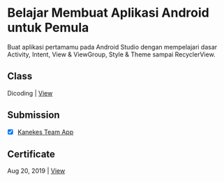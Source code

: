 # Belajar Membuat Aplikasi Android untuk Pemula
Buat aplikasi pertamamu pada Android Studio dengan mempelajari dasar Activity, Intent, View & ViewGroup, Style & Theme sampai RecyclerView.

## Class
Dicoding | [View](https://www.dicoding.com/academies/51)

## Submission
- [x] [Kanekes Team App](https://github.com/achmadhadikurnia/belajar-membuat-aplikasi-android-untuk-pemula-dicoding-submission)

## Certificate
Aug 20, 2019 | [View](https://www.dicoding.com/certificates/MRZM4D3G0XYQ)
